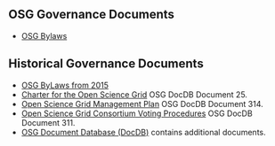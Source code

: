 ## OSG Governance Documents
-   [OSG Bylaws](documents/OSG-By-Laws-2020%20-%20v2.pdf)

## Historical Governance Documents
- 	[OSG ByLaws from 2015](http://osg-docdb.opensciencegrid.org/cgi-bin/ShowDocument?docid=70)
-   [Charter for the Open Science Grid](http://osg-docdb.opensciencegrid.org/cgi-bin/ShowDocument?docid=25) OSG DocDB Document 25.
-   [Open Science Grid Management Plan](http://osg-docdb.opensciencegrid.org/cgi-bin/ShowDocument?docid=314) OSG DocDB Document 314.
-   [Open Science Grid Consortium Voting Procedures](http://osg-docdb.opensciencegrid.org/cgi-bin/ShowDocument?docid=311) OSG DocDB Document 311.
-   [OSG Document Database (DocDB)](http://osg-docdb.opensciencegrid.org/) contains additional documents.

